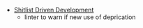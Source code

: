 
* [Shitlist Driven Development](https://sirupsen.com/shitlists/)
    * linter to warn if new use of deprication
